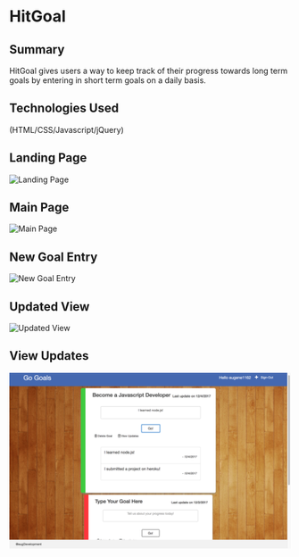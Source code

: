 # HitGoal
## Summary

HitGoal gives users a way to keep track of their progress towards long term goals by entering in short term goals on a daily basis. 

## Technologies Used

(HTML/CSS/Javascript/jQuery)

## Landing Page

![Landing Page](/HitGoalLandingPage.png "Landing Page")

## Main Page
![Main Page](/HitGoalGoalsView.png "Main Page")

## New Goal Entry
![New Goal Entry](/HitGoalEnterNewGoal.png "New Goal Entry")

## Updated View
![Updated View](/HitGoalUpdatedView.png "Updated View")

## View Updates
![View Updates](/HitGoalViewUpdates.png "View Updates")

